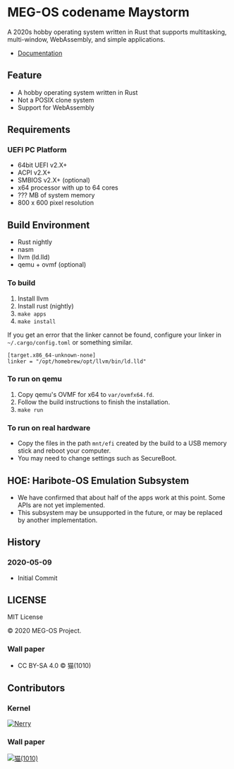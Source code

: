 # MEG-OS codename Maystorm

A 2020s hobby operating system written in Rust that supports multitasking, multi-window, WebAssembly, and simple applications.

* [Documentation](https://meg-os.github.io/maystorm/kernel/)

## Feature

* A hobby operating system written in Rust
* Not a POSIX clone system
* Support for WebAssembly

## Requirements

### UEFI PC Platform

* 64bit UEFI v2.X+
* ACPI v2.X+
* SMBIOS v2.X+ (optional)
* x64 processor with up to 64 cores
* ??? MB of system memory
* 800 x 600 pixel resolution

## Build Environment

* Rust nightly
* nasm
* llvm (ld.lld)
* qemu + ovmf (optional)

### To build

1. Install llvm
2. Install rust (nightly)
3. `make apps`
4. `make install`

If you get an error that the linker cannot be found, configure your linker in `~/.cargo/config.toml` or something similar.

```
[target.x86_64-unknown-none]
linker = "/opt/homebrew/opt/llvm/bin/ld.lld"
```

### To run on qemu

1. Copy qemu's OVMF for x64 to `var/ovmfx64.fd`.
2. Follow the build instructions to finish the installation.
3. `make run`

### To run on real hardware

* Copy the files in the path `mnt/efi` created by the build to a USB memory stick and reboot your computer.
* You may need to change settings such as SecureBoot.

## HOE: Haribote-OS Emulation Subsystem

* We have confirmed that about half of the apps work at this point. Some APIs are not yet implemented.
* This subsystem may be unsupported in the future, or may be replaced by another implementation.

## History

### 2020-05-09

* Initial Commit

## LICENSE

MIT License

&copy; 2020 MEG-OS Project.

### Wall paper

* CC BY-SA 4.0 &copy; 猫(1010) 

## Contributors

### Kernel

[![Nerry](https://github.com/neri.png?size=50)](https://github.com/neri "Nerry")

### Wall paper

[![猫(1010)](https://github.com/No000.png?size=50)](https://github.com/No000 "猫(1010)")
